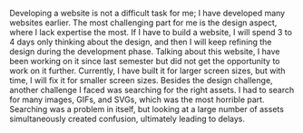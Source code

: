 <p>Developing a website is not a difficult task for me; I have developed many websites earlier.
The most challenging part for me is the design aspect, where I lack expertise the most. 
If I have to build a website, I will spend 3 to 4 days only thinking about the design, and then I will keep refining the design during the development phase.
Talking about this website, I have been working on it since last semester but did not get the opportunity to work on it further. Currently, I have built it for 
larger screen sizes, but with time, I will fix it for smaller screen sizes.
Besides the design challenge, another challenge I faced was searching for the right assets. I had to search for many images, GIFs, and SVGs, which was the 
most horrible part. Searching was a problem in itself, but looking at a large number of assets simultaneously created confusion, ultimately leading to delays.
 </p>
